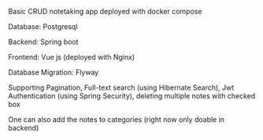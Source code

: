 Basic CRUD notetaking app deployed with docker compose

Database: Postgresql

Backend: Spring boot

Frontend: Vue js (deployed with Nginx)

Database Migration: Flyway

Supporting Pagination, Full-text search (using Hibernate Search), Jwt Authentication (using Spring Security), deleting multiple notes with checked box

One can also add the notes to categories (right now only doable in backend)



